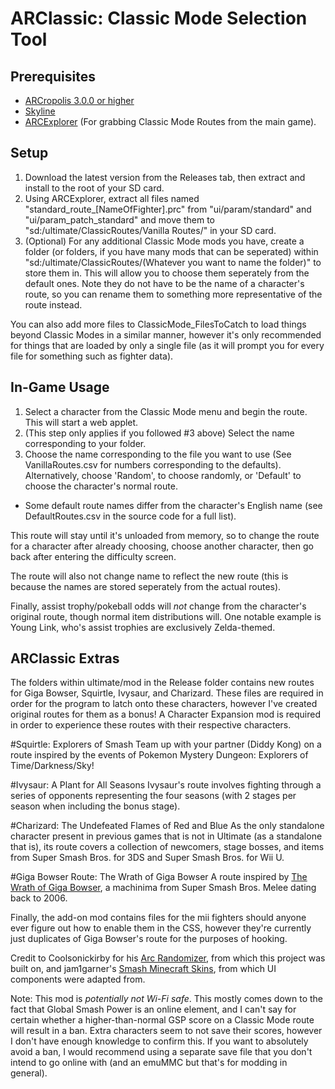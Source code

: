 # ARClassic: Classic Mode Selection Tool
## Prerequisites
- [ARCropolis 3.0.0 or higher](https://github.com/Raytwo/ARCropolis/releases/latest)
- [Skyline](https://github.com/skyline-dev/skyline/releases/tag/beta)
- [ARCExplorer](https://github.com/ScanMountGoat/ArcExplorer) (For grabbing Classic Mode Routes from the main game).


## Setup
1. Download the latest version from the Releases tab, then extract and install to the root of your SD card.
2. Using ARCExplorer, extract all files named "standard_route_[NameOfFighter].prc" from "ui/param/standard" and "ui/param_patch_standard" and move them to "sd:/ultimate/ClassicRoutes/Vanilla Routes/" in your SD card.
3. (Optional) For any additional Classic Mode mods you have, create a folder (or folders, if you have many mods that can be seperated) within "sd:/ultimate/ClassicRoutes/(Whatever you want to name the folder)" to store them in. This will allow you to choose them seperately from the default ones. Note they do not have to be the name of a character's route, so you can rename them to something more representative of the route instead.

You can also add more files to ClassicMode_FilesToCatch to load things beyond Classic Modes in a similar manner, however it's only recommended for things that are loaded by only a single file (as it will prompt you for every file for something such as fighter data).

## In-Game Usage
1. Select a character from the Classic Mode menu and begin the route. This will start a web applet.
2. (This step only applies if you followed #3 above) Select the name corresponding to your folder.
3. Choose the name corresponding to the file you want to use (See VanillaRoutes.csv for numbers corresponding to the defaults). Alternatively, choose 'Random', to choose randomly, or 'Default' to choose the character's normal route.
- Some default route names differ from the character's English name (see DefaultRoutes.csv in the source code for a full list).

This route will stay until it's unloaded from memory, so to change the route for a character after already choosing, choose another character, then go back after entering the difficulty screen.

The route will also not change name to reflect the new route (this is because the names are stored seperately from the actual routes).

Finally, assist trophy/pokeball odds will *not* change from the character's original route, though normal item distributions will. One notable example is Young Link, who's assist trophies are exclusively Zelda-themed.

## ARClassic Extras
The folders within ultimate/mod in the Release folder contains new routes for Giga Bowser, Squirtle, Ivysaur, and Charizard. These files are required in order for the program to latch onto these characters, however I've created original routes for them as a bonus! A Character Expansion mod is required in order to experience these routes with their respective characters.

#Squirtle: Explorers of Smash
Team up with your partner (Diddy Kong) on a route inspired by the events of Pokemon Mystery Dungeon: Explorers of Time/Darkness/Sky!

#Ivysaur: A Plant for All Seasons
Ivysaur's route involves fighting through a series of opponents representing the four seasons (with 2 stages per season when including the bonus stage).

#Charizard: The Undefeated Flames of Red and Blue
As the only standalone character present in previous games that is not in Ultimate (as a standalone that is), its route covers a collection of newcomers, stage bosses, and items from Super Smash Bros. for 3DS and Super Smash Bros. for Wii U.

#Giga Bowser Route: The Wrath of Giga Bowser
A route inspired by [The Wrath of Giga Bowser](https://www.youtube.com/watch?v=L1nGBIGKnuU), a machinima from Super Smash Bros. Melee dating back to 2006.

Finally, the add-on mod contains files for the mii fighters should anyone ever figure out how to enable them in the CSS, however they're currently just duplicates of Giga Bowser's route for the purposes of hooking.

Credit to Coolsonickirby for his [Arc Randomizer](https://github.com/Coolsonickirby/arc-randomizer), from which this project was built on, and jam1garner's [Smash Minecraft Skins](https://github.com/jam1garner/smash-minecraft-skins), from which UI components were adapted from.

Note: This mod is *potentially not Wi-Fi safe*. This mostly comes down to the fact that Global Smash Power is an online element, and I can't say for certain whether a higher-than-normal GSP score on a Classic Mode route will result in a ban. Extra characters seem to not save their scores, however I don't have enough knowledge to confirm this. If you want to absolutely avoid a ban, I would recommend using a separate save file that you don't intend to go online with (and an emuMMC but that's for modding in general).
